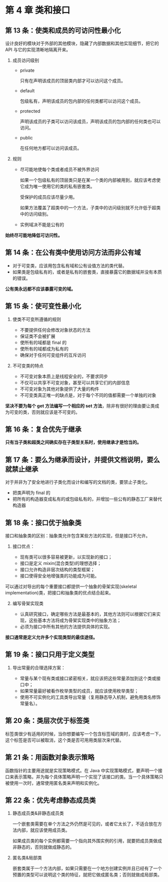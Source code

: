# 第 4 章 类和接口

## 第 13 条：使类和成员的可访问性最小化

设计良好的模块对于外部的其他模块，隐藏了内部数据和其他实现细节，把它的 API 与它的实现清晰地隔离开来。

1. 成员访问级别

    - private

        只有在声明该成员的顶层类内部才可以访问这个成员。

    - default

        包级私有，声明该成员的包内部的任何类都可以访问这个成员。

    - protected

        声明该成员的子类可以访问该成员，声明该成员的包内部的任何类也可以访问。

    - public

        在任何地方都可以访问该成员。

2. 规则

    - 尽可能地使每个类或者成员不被外界访问

        如果一个包级私有的顶层类只是在某一个类的内部被用到，就应该考虑使它成为唯一使用它的类的私有嵌套类。

        受保护的成员应该尽量少用。

        如果方法覆盖了超类中的一个方法，子类中的访问级别就不允许低于超类中的访问级别。

    - 实例域决不能是公有的

**始终尽可能地降低可访问性。**

## 第 14 条：在公有类中使用访问方法而非公有域

-   对于可变类，应该用包含私有域和公有设值方法的类代替。
-   如果类是包级私有的，或者是私有的嵌套类，直接暴露它的数据域并没有本质的错误。

**公有类永远都不应该暴露可变的域。**

## 第 15 条：使可变性最小化

1. 使类不可变所遵循的规则

    - 不要提供任何会修改对象状态的方法
    - 保证类不会被扩展
    - 使所有的域都是 final 的
    - 使所有的域都成为私有的
    - 确保对于任何可变组件的互斥访问

2. 不可变类的特点

    - 不可变对象本质上是线程安全的，不要求同步
    - 不仅可以共享不可变对象，甚至可以共享它们的内部信息
    - 不可变对象为其他对象提供了大量的构件
    - 不可变类真正唯一的缺点是，对于每个不同的值都需要一个单独的对象

**坚决不要为每个 get 方法编写一个相应的 set 方法**，除非有很好的理由要让类成为可变的类，否则就应该是不可变的。

## 第 16 条：复合优先于继承

**只有当子类和超类之间确实存在子类型关系时，使用继承才是恰当的。**

## 第 17 条：要么为继承而设计，并提供文档说明，要么就禁止继承

对于并非为了安全地进行子类化而设计和编写的文档的类，要禁止子类化。

-   把类声明为 final 的
-   把所有的构造器变成私有的或包级私有的，并增加一些公有的静态工厂来替代构造器

## 第 18 条：接口优于抽象类

接口和抽象类的区别：抽象类允许包含某些方法的实现，但是接口不允许。

1. 接口优点：

    - 现有类可以很多容易被更新，以实现新的接口；
    - 接口是定义 mixin(混合类型)的理想选择；
    - 接口允许构造非层次结构的类型框架；
    - 接口使得安全地增强类的功能成为可能。

可以通过对导出的每个重要接口都提供一个抽象的骨架实现(skeletal implementation)类，把接口和抽象类的优点结合起来。

2. 编写骨架实现类

    - 认真研究接口，确定哪些方法是最基本的，其他方法则可以根据它们来实现，这些基本方法将成为骨架实现类中的抽象方法；
    - 必须为接口中所有其他的方法提供具体的实现。

**接口通常是定义允许多个实现类型的最佳途径。**

## 第 19 条：接口只用于定义类型

1. 导出常量的合理选择方案：

    - 常量与某个现有类或接口紧密相关，就应该把这些常量添加到这个类或接口中；
    - 如果常量最好被看作枚举类型的成员，就应该使用枚举类型；
    - 使用不可实例化的工具类导出常量（复用静态导入机制，避免用类名修饰常量名）。

## 第 20 条：类层次优于标签类

标签类很少有适用的时候，当你想要编写一个包含标签域的类时，应该考虑一下，这个标签是否可以被取消，这个类是否可用用类层次来代替。

## 第 21 条：用函数对象表示策略

函数指针的主要用途就是实现策略模式。在 Java 中实现策略模式，要声明一个接口来表示策略，并为每个具体策略声明一个实现了该接口的类。当一个具体策略只被使用一次时，通常使用匿名类来声明和实例化。

## 第 22 条：优先考虑静态成员类

1. 静态成员类&非静态成员类

    一个嵌套类需要在单个方法之外仍然是可见的，或者它太长了，不适合放在方法内部，就应该使用成员类。

    如果成员类的每个实例都需要一个指向其外围实例的引用，就要把成员类做成非静态的，否则就做成静态的。

2. 匿名类&局部类

    嵌套类属于一个方法内部，如果只需要在一个地方创建实例并且已经有了一个预置的类型可以说明这个类的特征，就把它做成匿名类；否则就做成局部类。
